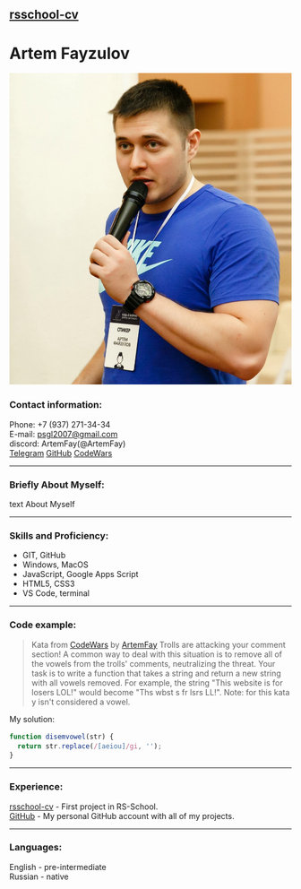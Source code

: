 ## [rsschool-cv](https://github.com/ArtemFay/rsschool-cv)

# Artem Fayzulov 
![Artem Fayzulov](ava.jpg)

### Contact information:

Phone: +7 (937) 271-34-34                                               
E-mail: psgl2007@gmail.com                                                
discord: ArtemFay(@ArtemFay)                                                 
[Telegram](https://t.me/moio_imya) [GitHub](https://github.com/ArtemFay) [CodeWars](https://www.codewars.com/users/ArtemFay)

***

### Briefly About Myself:
text About Myself

***

### Skills and Proficiency:
- GIT, GitHub
- Windows, MacOS 
- JavaScript, Google Apps Script
- HTML5, CSS3
- VS Code, terminal

***

### Code example:
> Kata from [CodeWars](https://www.codewars.com/) by [ArtemFay](https://www.codewars.com/users/ArtemFay)
>Trolls are attacking your comment section!
>A common way to deal with this situation is to remove all of the vowels from the trolls' comments, neutralizing the threat.
>Your task is to write a function that takes a string and return a new string with all vowels removed.
>For example, the string "This website is for losers LOL!" would become "Ths wbst s fr lsrs LL!".
>Note: for this kata y isn't considered a vowel.

My solution:
```js
function disemvowel(str) {
  return str.replace(/[aeiou]/gi, '');
}
```
***

### Experience:
[rsschool-cv](https://github.com/ArtemFay/rsschool-cv) - First project in RS-School.                          
[GitHub](https://github.com/ArtemFay) - My personal GitHub account with all of my projects.

***

### Languages:

English - pre-intermediate                          
Russian - native
